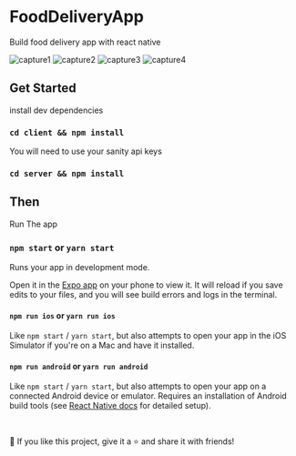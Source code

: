 # FoodDeliveryApp
Build food delivery app with react native

![capture1](https://github.com/Usama-0/FoodDeliveryApp/assets/109718592/1f1f52d6-618b-4f59-8037-6c14f05c3292)
![capture2](https://github.com/Usama-0/FoodDeliveryApp/assets/109718592/67d1254e-412b-4494-a1ca-cbfb8b5e6d2d)
![capture3](https://github.com/Usama-0/FoodDeliveryApp/assets/109718592/66ad79d2-27b6-4ec6-8f1a-3bdb22572f51)
![capture4](https://github.com/Usama-0/FoodDeliveryApp/assets/109718592/027cfff6-e9fa-41e5-8e87-184367ee38d8)

## Get Started

install dev dependencies

### `cd client && npm install` 

You will need to use your sanity api keys

### `cd server && npm install`

## Then

Run The app

### `npm start` or `yarn start`

Runs your app in development mode.

Open it in the [Expo app](https://expo.io) on your phone to view it. It will reload if you save edits to your files, and you will see build errors and logs in the terminal.

#### `npm run ios` or `yarn run ios`

Like `npm start` / `yarn start`, but also attempts to open your app in the iOS Simulator if you're on a Mac and have it installed.

#### `npm run android` or `yarn run android`

Like `npm start` / `yarn start`, but also attempts to open your app on a connected Android device or emulator. Requires an installation of Android build tools (see [React Native docs](https://facebook.github.io/react-native/docs/getting-started.html) for detailed setup).

<br />

💙 If you like this project, give it a ⭐ and share it with friends!

